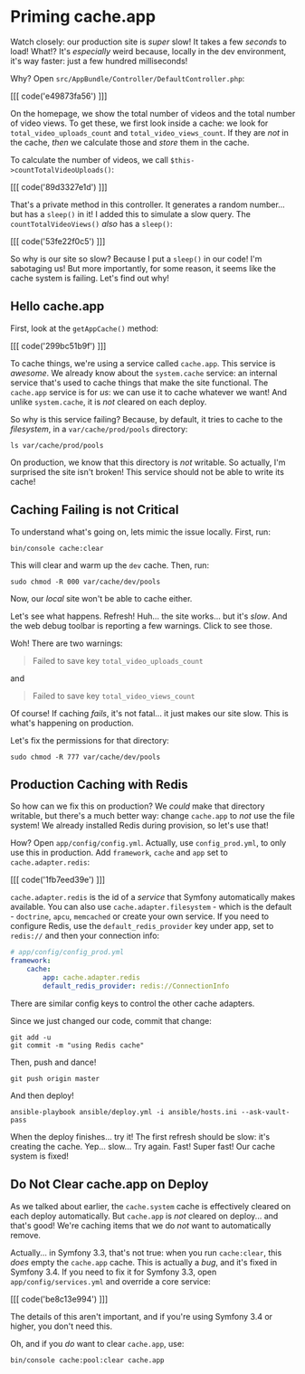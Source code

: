 # Priming cache.app

Watch closely: our production site is *super* slow! It takes a few *seconds* to
load! What!? It's *especially* weird because, locally in the dev environment, it's
way faster: just a few hundred milliseconds!

Why? Open `src/AppBundle/Controller/DefaultController.php`:

[[[ code('e49873fa56') ]]]

On the homepage, we show the total number of videos and the total number of video
views. To get these, we first look inside a cache: we look for `total_video_uploads_count`
and `total_video_views_count`. If they are *not* in the cache, *then* we calculate
those and *store* them in the cache.

To calculate the number of videos, we call `$this->countTotalVideoUploads()`:

[[[ code('89d3327e1d') ]]]

That's a private method in this controller. It generates a random number... but
has a `sleep()` in it! I added this to simulate a slow query. The `countTotalVideoViews()`
*also* has a `sleep()`:

[[[ code('53fe22f0c5') ]]]

So why is our site so slow? Because I put a `sleep()` in our code! I'm sabotaging us!
But more importantly, for some reason, it seems like the cache system is failing.
Let's find out why!

## Hello cache.app

First, look at the `getAppCache()` method:

[[[ code('299bc51b9f') ]]]

To cache things, we're using a service called `cache.app`. This service is *awesome*.
We already know about the `system.cache` service: an internal service that's used
to cache things that make the site functional. The `cache.app` service is for *us*:
we can use it to cache whatever we want! And unlike `system.cache`, it is *not*
cleared on each deploy.

So why is this service failing? Because, by default, it tries to cache to the *filesystem*,
in a `var/cache/prod/pools` directory:

```terminal-silent
ls var/cache/prod/pools
```

On production, we know that this directory is *not* writable. So actually, I'm
surprised the site isn't broken! This service should not be able to write its cache!

## Caching Failing is not Critical

To understand what's going on, lets mimic the issue locally. First, run:

```terminal
bin/console cache:clear
```

This will clear and warm up the `dev` cache. Then, run:

```terminal
sudo chmod -R 000 var/cache/dev/pools
```

Now, our *local* site won't be able to cache either.

Let's see what happens. Refresh! Huh... the site works... but it's *slow*. And
the web debug toolbar is reporting a few warnings. Click to see those.

Woh! There are two warnings:

> Failed to save key `total_video_uploads_count`

and

> Failed to save key `total_video_views_count`

Of course! If caching *fails*, it's not fatal... it just makes our site slow.
This is what's happening on production.

Let's fix the permissions for that directory:

```terminal-silent
sudo chmod -R 777 var/cache/dev/pools
```

## Production Caching with Redis

So how can we fix this on production? We *could* make that directory writable, but
there's a much better way: change `cache.app` to *not* use the file system! We
already installed Redis during provision, so let's use that!

How? Open `app/config/config.yml`. Actually, use `config_prod.yml`, to only use this
in production. Add `framework`, `cache` and `app` set to `cache.adapter.redis`:

[[[ code('1fb7eed39e') ]]]

`cache.adapter.redis` is the id of a *service* that Symfony automatically makes
available. You can also use `cache.adapter.filesystem` - which is the default -
`doctrine`, `apcu`, `memcached` or create your own service. If you need to configure
Redis, use the `default_redis_provider` key under app, set to `redis://` and then
your connection info:

```yaml
# app/config/config_prod.yml
framework:
    cache:
        app: cache.adapter.redis
        default_redis_provider: redis://ConnectionInfo
```

There are similar config keys to control the other cache adapters.

Since we just changed our code, commit that change:

```terminal-silent
git add -u
git commit -m "using Redis cache"
```

Then, push and dance!

```terminal-silent
git push origin master
```

And then deploy!

```terminal-silent
ansible-playbook ansible/deploy.yml -i ansible/hosts.ini --ask-vault-pass
```

When the deploy finishes... try it! The first refresh should be slow: it's creating
the cache. Yep... slow... Try again. Fast! Super fast! Our cache system is fixed!

## Do Not Clear cache.app on Deploy

As we talked about earlier, the `cache.system` cache is effectively cleared on each
deploy automatically. But `cache.app` is *not* cleared on deploy... and that's good!
We're caching items that we do *not* want to automatically remove.

Actually... in Symfony 3.3, that's not true: when you run `cache:clear`, this *does*
empty the `cache.app` cache. This is actually a *bug*, and it's fixed in Symfony
3.4. If you need to fix it for Symfony 3.3, open `app/config/services.yml` and
override a core service:

[[[ code('be8c13e994') ]]]

The details of this aren't important, and if you're using Symfony 3.4 or higher,
you don't need this.

Oh, and if you *do* want to clear `cache.app`, use:

```terminal
bin/console cache:pool:clear cache.app
```
